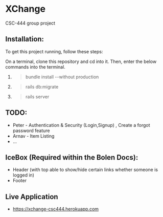 # XChange

CSC-444 group project

## Installation:
To get this project running, follow these steps: 

 On a terminal, clone this repository and cd into it. Then, enter the below commands into the terminal. 
1. >bundle install --without production 
2. >rails db:migrate
3. >rails server 


## TODO:
* Peter - Authentication & Security (Login,Signup) , Create a forgot password feature
* Arnav - Item Listing
* ...

## IceBox (Required within the Bolen Docs):
* Header (with top able to show/hide certain links whether someone is logged in)
* Footer

## Live Application
* https://xchange-csc444.herokuapp.com